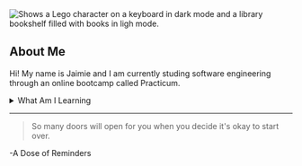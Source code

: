 <picture>
 <source media="(prefers-color-scheme: dark)" srcset="https://images.unsplash.com/photo-1586776977607-310e9c725c37?ixlib=rb-4.0.3&ixid=MnwxMjA3fDB8MHxwaG90by1wYWdlfHx8fGVufDB8fHx8&auto=format&fit=crop&w=1170&q=80">
 <source media="(prefers-color-scheme: light)" srcset="https://images.unsplash.com/photo-1544640808-32ca72ac7f37?ixlib=rb-4.0.3&ixid=MnwxMjA3fDB8MHxwaG90by1wYWdlfHx8fGVufDB8fHx8&auto=format&fit=crop&w=735&q=80">
 <img alt="Shows a Lego character on a keyboard in dark mode and a library bookshelf filled with books in ligh mode." src="https://images.unsplash.com/photo-1632060203408-851cf27a6c48?ixlib=rb-4.0.3&ixid=MnwxMjA3fDB8MHxwaG90by1wYWdlfHx8fGVufDB8fHx8&auto=format&fit=crop&w=1170&q=80">
</picture>

## About Me

Hi!  My name is Jaimie and I am currently studing software engineering through an online bootcamp called Practicum.

<details>
<summary>What Am I Learning</summary>

|      | Languages |
|-----:|---------------|
|     1|  HTML         |
|     2|  CSS          |
|     3|  JavaScript   |

</details>

---
> So many doors will open for you when you decide it's okay to start over.

-A Dose of Reminders
